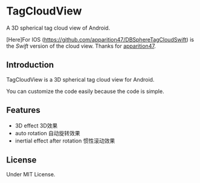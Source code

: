 TagCloudView
================

A 3D spherical tag cloud view of Android.

[Here]For IOS (https://github.com/apparition47/DBSphereTagCloudSwift) is the *Swift* version of the cloud view. Thanks for [apparition47](https://github.com/apparition47).

## Introduction

TagCloudView is a 3D spherical tag cloud view for Android.

You can customize the code easily because the code is simple.

## Features

* 3D effect 3D效果
* auto rotation 自动旋转效果
* inertial effect after rotation 惯性滚动效果

## License

Under MIT License.
